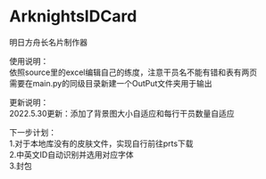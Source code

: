 # ArknightsIDCard
明日方舟长名片制作器

使用说明：  
依照source里的excel编辑自己的练度，注意干员名不能有错和表有两页  
需要在main.py的同级目录新建一个OutPut文件夹用于输出  
  
更新说明：  
2022.5.30更新：添加了背景图大小自适应和每行干员数量自适应  
  
下一步计划：  
1.对于本地库没有的皮肤文件，实现自行前往prts下载  
2.中英文ID自动识别并选用对应字体  
3.封包
  
